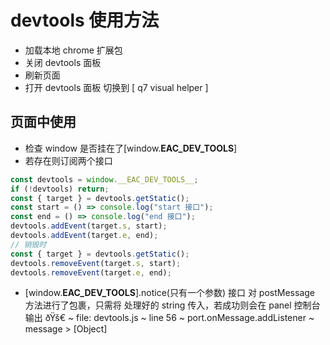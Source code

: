 # devtools 使用方法

- 加载本地 chrome 扩展包
- 关闭 devtools 面板
- 刷新页面
- 打开 devtools 面板 切换到 [ q7 visual helper ]

## 页面中使用

- 检查 window 是否挂在了[window.__EAC_DEV_TOOLS__]
- 若存在则订阅两个接口

```javascript
const devtools = window.__EAC_DEV_TOOLS__;
if (!devtools) return;
const { target } = devtools.getStatic();
const start = () => console.log("start 接口");
const end = () => console.log("end 接口");
devtools.addEvent(target.s, start);
devtools.addEvent(target.e, end);
// 销毁时
const { target } = devtools.getStatic();
devtools.removeEvent(target.s, start);
devtools.removeEvent(target.e, end);
```

- [window.__EAC_DEV_TOOLS__].notice(只有一个参数) 接口 对 postMessage 方法进行了包裹，只需将 处理好的 string 传入，若成功则会在 panel 控制台 输出 ðŸš€ ~ file: devtools.js ~ line 56 ~ port.onMessage.addListener ~ message > [Object]
